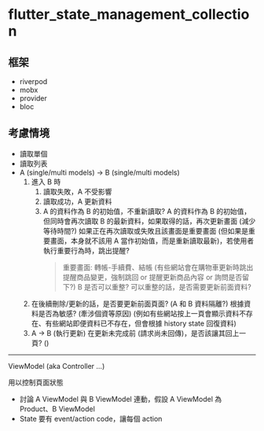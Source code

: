 # flutter_state_management_collection

## 框架

- riverpod
- mobx
- provider
- bloc

## 考慮情境

- 讀取單個
- 讀取列表
- A (single/multi models) -> B (single/multi models)
    1. 進入 B 時
        1. 讀取失敗，A 不受影響
        2. 讀取成功，A 更新資料
        3. A 的資料作為 B 的初始值，不重新讀取? 
            <span></span>
            A 的資料作為 B 的初始值，但同時會再次讀取 B 的最新資料，如果取得的話，再次更新畫面 (減少等待時間?)
            如果正在再次讀取或失敗且該畫面是重要畫面 (但如果是重要畫面，本身就不該用 A 當作初始值，而是重新讀取最新)，若使用者執行重要行為時，跳出提醒?
            > 重要畫面: 轉帳-手續費、結帳 (有些網站會在購物車更新時跳出提醒商品變更，強制跳回 or 提醒更新商品內容 or 詢問是否留下?)
            <span></span>
            B 是否可以重整? 
            可以重整的話，是否需要更新前面資料?
    2. 在後續刪除/更新的話，是否要更新前面頁面? (A 和 B 資料隔離?)
        根據資料是否為敏感? (牽涉個資等原因) (例如有些網站按上一頁會顯示資料不存在、有些網站即便資料已不存在，但會根據 history state 回復資料)
    3. A -> B (執行更新)
        在更新未完成前 (請求尚未回傳)，是否該讓其回上一頁? ()


---

ViewModel (aka Controller ...)

用以控制頁面狀態

- 討論 A ViewModel 與 B ViewModel 連動，假設 A ViewModel 為 Product、B ViewModel
- State 要有 event/action code，讓每個 action











